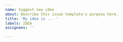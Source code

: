```yaml
---
name: Suggest new idea
about: Describe this issue template's purpose here.
title: 'My idea is ... '
labels: IDEA
assignees: ''

---
```



